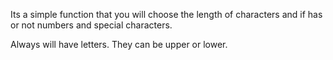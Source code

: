 Its a simple function that you will choose the 
length of characters and if has or not numbers and 
special characters.

Always will have letters. They can be upper or lower.
